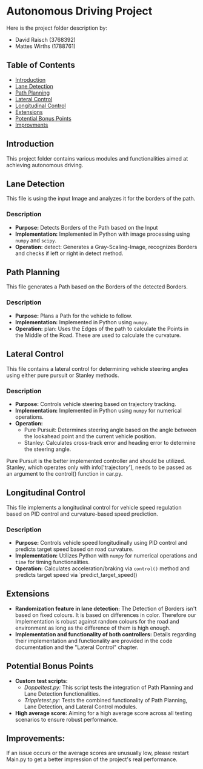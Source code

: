 # Autonomous Driving Project
Here is the project folder description by:
- David Raisch (3768392)
- Mattes Wirths (1788761)

## Table of Contents
- [Introduction](#introduction)
- [Lane Detection](#lane-detection)
- [Path Planning](#path-planning)
- [Lateral Control](#lateral-control)
- [Longitudinal Control](#longitudinal-control)
- [Extensions](#extensions)
- [Potential Bonus Points](#potential-bonus-points)
- [Improvments](#improvements)

## Introduction

This project folder contains various modules and functionalities aimed at achieving autonomous driving.

## Lane Detection

This file is using the input Image and analyzes it for the borders of the path.

### Description

- **Purpose:** Detects Borders of the Path based on the Input
- **Implementation:** Implemented in Python with image processing using `numpy` and `scipy`.
- **Operation:** detect: Generates a Gray-Scaling-Image, recognizes Borders and checks if left or right in detect method.
	

## Path Planning

This file generates a Path based on the Borders of the detected Borders.

### Description

- **Purpose:** Plans a Path for the vehicle to follow. 
- **Implementation:** Implemented in Python using `numpy`. 
- **Operation:** plan: Uses the Edges of the path to calculate the Points in the Middle of the Road. These are used to calculate the curvature.

## Lateral Control

This file contains a lateral control for determining vehicle steering angles using either pure pursuit or Stanley methods.

### Description

- **Purpose:** Controls vehicle steering based on trajectory tracking.
- **Implementation:** Implemented in Python using `numpy` for numerical operations.
- **Operation:**
  - Pure Pursuit: Determines steering angle based on the angle between the lookahead point and the current vehicle position.
  - Stanley: Calculates cross-track error and heading error to determine the steering angle.
  
Pure Pursuit is the better implemented controller and should be utilized. Stanley, which operates only with info['trajectory'], needs to be passed as an argument to the control() function in car.py.


## Longitudinal Control

This file implements a longitudinal control for vehicle speed regulation based on PID control and curvature-based speed prediction.

### Description

- **Purpose:** Controls vehicle speed longitudinally using PID control and predicts target speed based on road curvature.
- **Implementation:** Utilizes Python with `numpy` for numerical operations and `time` for timing functionalities.
- **Operation:** Calculates acceleration/braking via `control()` method and predicts target speed via `predict_target_speed()



## Extensions
- **Randomization feature in lane detection:** The Detection of Borders isn't based on fixed colours. It is based on differences in color. Therefore our Implementation is robust against random colours for the road and environment as long as the difference of them is high enough.
- **Implementation and functionality of both controllers:** 
Details regarding their implementation and functionality are provided in the code documentation and the "Lateral Control" chapter.

## Potential Bonus Points
- **Custom test scripts:**
  - *Doppeltest.py:* This script tests the integration of Path Planning and Lane Detection functionalities.
  - *Trippletest.py:* Tests the combined functionality of Path Planning, Lane Detection, and Lateral Control modules.
- **High average score:** Aiming for a high average score across all testing scenarios to ensure robust performance.

## Improvements:

If an issue occurs or the average scores are unusually low, please restart Main.py to get a better impression of the project's real performance.
  




